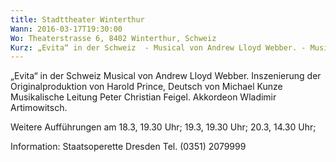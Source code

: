 ```yaml
---
title: Stadttheater Winterthur
Wann: 2016-03-17T19:30:00
Wo: Theaterstrasse 6, 8402 Winterthur, Schweiz
Kurz: „Evita“ in der Schweiz  - Musical von Andrew Lloyd Webber. - Musikalische Leitung Peter Christian Feigel. -  Akkordeon Wladimir Artimowitsch.
---
```


„Evita“ in der Schweiz
Musical von Andrew Lloyd Webber.
Inszenierung der Originalproduktion von Harold Prince, Deutsch von Michael Kunze
Musikalische Leitung Peter Christian Feigel.
 Akkordeon Wladimir Artimowitsch.

Weitere Aufführungen am 18.3, 19.30 Uhr; 19.3, 19.30 Uhr; 20.3, 14.30 Uhr;

Information: 
Staatsoperette Dresden
Tel. (0351) 2079999
